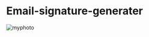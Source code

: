 # Email-signature-generater
![myphoto](https://user-images.githubusercontent.com/112391206/187260867-508f151b-1a08-4f13-b328-c10930217bac.jpg)
